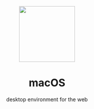 <div align="center">

<img src="https://i.imgur.com/pN1rubZ.png" width="150">

# macOS

desktop environment for the web

</div>

<!-- ## Technologies

[TypeScript](https://www.typescriptlang.org/)
[React](https://reactjs.org/)
[Vite](https://vitejs.dev/)
[TailwindCSS](https://tailwindcss.com/)
[Zustand](https://github.com/pmndrs/zustand) -->
